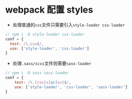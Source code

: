 # webpack 配置 styles

* 处理普通的`css`文件只需要引入`style-loader css-loader`

```js
// npm i -D style-loader css-loader
conf = {
  test: /\.css$/,
  use: ['style-loader', 'css-loader']
}
```

* 处理`.sass/scss`文件则需要`sass-loader`

```js
// npm i -D sass sass-loader
conf = {
    test: /\.(css|s[ac]ss)$/,
    use: ['style-loader', 'css-loader', 'sass-loader']
}
```






